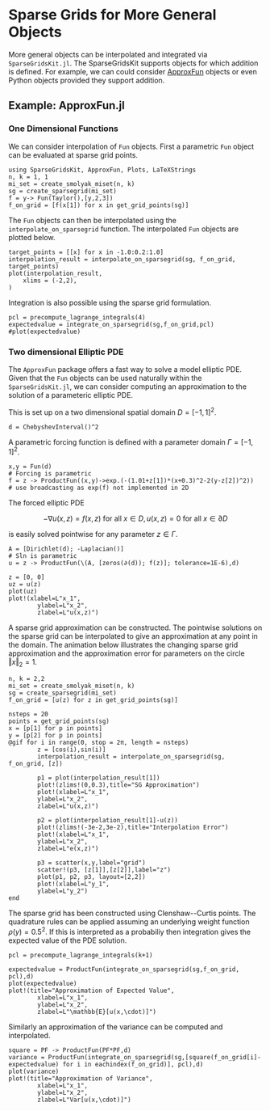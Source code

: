 # Sparse Grids for More General Objects
More general objects can be interpolated and integrated via `SparseGridsKit.jl`.
The SparseGridsKit supports objects for which addition is defined.
For example, we can could consider [ApproxFun](https://github.com/JuliaApproximation/ApproxFun.jl) objects or even Python objects provided they support addition.

## Example: ApproxFun.jl
### One Dimensional Functions
We can consider interpolation of `Fun` objects.
First a parametric `Fun` object can be evaluated at sparse grid points.
```@example approxfun
using SparseGridsKit, ApproxFun, Plots, LaTeXStrings
n, k = 1, 1
mi_set = create_smolyak_miset(n, k)
sg = create_sparsegrid(mi_set)
f = y-> Fun(Taylor(),[y,2,3])
f_on_grid = [f(x[1]) for x in get_grid_points(sg)]
```
The `Fun` objects can then be interpolated using the `interpolate_on_sparsegrid` function.
The interpolated `Fun` objects are plotted below.
```@example approxfun
target_points = [[x] for x in -1.0:0.2:1.0]
interpolation_result = interpolate_on_sparsegrid(sg, f_on_grid, target_points)
plot(interpolation_result,
    xlims = (-2,2),
)
```
Integration is also possible using the sparse grid formulation.
```@example approxfun
pcl = precompute_lagrange_integrals(4)
expectedvalue = integrate_on_sparsegrid(sg,f_on_grid,pcl)
#plot(expectedvalue)
```
### Two dimensional Elliptic PDE
The `ApproxFun` package offers a fast way to solve a model elliptic PDE.
Given that the `Fun` objects can be used naturally within the `SparseGridsKit.jl`, we can consider computing an approximation to the solution of a parameteric elliptic PDE.

This is set up on a two dimensional spatial domain $D=[-1,1]^2$.
```@example approxfun
d = ChebyshevInterval()^2
```
A parametric forcing function is defined with a parameter domain $\Gamma=[-1,1]^2$.
```@example approxfun
x,y = Fun(d)
# Forcing is parametric
f = z -> ProductFun((x,y)->exp.(-(1.01+z[1])*(x+0.3)^2-2(y-z[2])^2))  # use broadcasting as exp(f) not implemented in 2D
```
The forced elliptic PDE
```math
-\nabla u(x,z) = f(x,z) \text{ for all } x \in D, u(x,z) = 0 \text{ for all } x \in \partial D
```
is easily solved pointwise for any parameter $z \in \Gamma$.
```@example approxfun
A = [Dirichlet(d); -Laplacian()]
# Sln is parametric
u = z -> ProductFun(\(A, [zeros(∂(d)); f(z)]; tolerance=1E-6),d)

z = [0, 0]
uz = u(z)
plot(uz)
plot!(xlabel=L"x_1",
        ylabel=L"x_2",
        zlabel=L"u(x,z)")
```

A sparse grid approximation can be constructed.
The pointwise solutions on the sparse grid can be interpolated to give an approximation at any point in the domain.
The animation below illustrates the changing sparse grid approximation and the approximation error for parameters on the circle $\Vert x \Vert_2 = 1$.
```@example approxfun
n, k = 2,2
mi_set = create_smolyak_miset(n, k)
sg = create_sparsegrid(mi_set)
f_on_grid = [u(z) for z in get_grid_points(sg)]

nsteps = 20
points = get_grid_points(sg)
x = [p[1] for p in points]
y = [p[2] for p in points]
@gif for i in range(0, stop = 2π, length = nsteps)
        z = [cos(i),sin(i)]
        interpolation_result = interpolate_on_sparsegrid(sg, f_on_grid, [z])

        p1 = plot(interpolation_result[1])
        plot!(zlims!(0,0.3),title="SG Approximation")
        plot!(xlabel=L"x_1",
        ylabel=L"x_2",
        zlabel=L"u(x,z)")

        p2 = plot(interpolation_result[1]-u(z))
        plot!(zlims!(-3e-2,3e-2),title="Interpolation Error")
        plot!(xlabel=L"x_1",
        ylabel=L"x_2",
        zlabel=L"e(x,z)")

        p3 = scatter(x,y,label="grid")
        scatter!(p3, [z[1]],[z[2]],label="z")
        plot(p1, p2, p3, layout=[2,2])
        plot!(xlabel=L"y_1",
        ylabel=L"y_2")
end
```
The sparse grid has been constructed using Clenshaw--Curtis points.
The quadrature rules can be applied assuming an underlying weight function $\rho(y)=0.5^2$.
If this is interpreted as a probabiliy then integration gives the expected value of the PDE solution.
```@example approxfun
pcl = precompute_lagrange_integrals(k+1)

expectedvalue = ProductFun(integrate_on_sparsegrid(sg,f_on_grid, pcl),d)
plot(expectedvalue)
plot!(title="Approximation of Expected Value",
        xlabel=L"x_1",
        ylabel=L"x_2",
        zlabel=L"\mathbb{E}[u(x,\cdot)]")
```
Similarly an approximation of the variance can be computed and interpolated.
```@example approxfun
square = PF -> ProductFun(PF*PF,d)
variance = ProductFun(integrate_on_sparsegrid(sg,[square(f_on_grid[i]-expectedvalue) for i in eachindex(f_on_grid)], pcl),d)
plot(variance)
plot!(title="Approximation of Variance",
        xlabel=L"x_1",
        ylabel=L"x_2",
        zlabel=L"Var[u(x,\cdot)]")
```